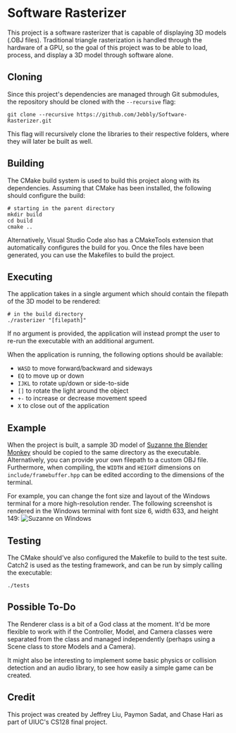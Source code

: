 # Software Rasterizer

This project is a software rasterizer that is capable of displaying 3D models (.OBJ files). Traditional triangle rasterization is handled through the hardware of a GPU, so the goal of this project was to be able to load, process, and display a 3D model through software alone.

## Cloning

Since this project's dependencies are managed through Git submodules, the repository should be cloned with the ``--recursive`` flag:

```git clone --recursive https://github.com/Jebbly/Software-Rasterizer.git```

This flag will recursively clone the libraries to their respective folders, where they will later be built as well.

## Building

The CMake build system is used to build this project along with its dependencies. Assuming that CMake has been installed, the following should configure the build:

```
# starting in the parent directory
mkdir build
cd build
cmake ..
```

 Alternatively, Visual Studio Code also has a CMakeTools extension that automatically configures the build for you. Once the files have been generated, you can use the Makefiles to build the project.

## Executing

The application takes in a single argument which should contain the filepath of the 3D model to be rendered:

```
# in the build directory
./rasterizer "[filepath]"
```

If no argument is provided, the application will instead prompt the user to re-run the executable with an additional argument.

When the application is running, the following options should be available:
- ``WASD`` to move forward/backward and sideways
- ``EQ`` to move up or down
- ``IJKL`` to rotate up/down or side-to-side
- ``[]`` to rotate the light around the object
- ``+-`` to increase or decrease movement speed
- ``X`` to close out of the application

## Example

When the project is built, a sample 3D model of [Suzanne the Blender Monkey](https://thegraphicassembly.com/suzanne-blender-monkey-model/) should be copied to the same directory as the executable. Alternatively, you can provide your own filepath to a custom OBJ file. Furthermore, when compiling, the ``WIDTH`` and ``HEIGHT`` dimensions on ``include/framebuffer.hpp`` can be edited according to the dimensions of the terminal.

For example, you can change the font size and layout of the Windows terminal for a more high-resolution render. The following screenshot is rendered in the Windows terminal with font size 6, width 633, and height 149:
![Suzanne on Windows](samples/suzanne.png)

## Testing

The CMake should've also configured the Makefile to build to the test suite. Catch2 is used as the testing framework, and can be run by simply calling the executable:

```
./tests
```

## Possible To-Do

The Renderer class is a bit of a God class at the moment. It'd be more flexible to work with if the Controller, Model, and Camera classes were separated from the class and managed independently (perhaps using a Scene class to store Models and a Camera).

It might also be interesting to implement some basic physics or collision detection and an audio library, to see how easily a simple game can be created.

## Credit

This project was created by Jeffrey Liu, Paymon Sadat, and Chase Hari as part of UIUC's CS128 final project.
